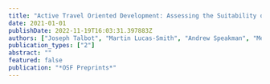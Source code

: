 ```yaml
---
title: "Active Travel Oriented Development: Assessing the Suitability of Sites for New Homes"
date: 2021-01-01
publishDate: 2022-11-19T16:03:31.397883Z
authors: ["Joseph Talbot", "Martin Lucas-Smith", "Andrew Speakman", "Megan Streb", "Simon Nuttall", "Dustin Carlino", "Patrick Johansson", "Nathanael Sheehan", "Nikée Groot", "Robin Lovelace"]
publication_types: ["2"]
abstract: ""
featured: false
publication: "*OSF Preprints*"
---
```


